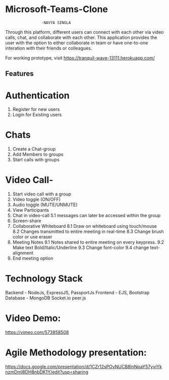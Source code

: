# Microsoft-Teams-Clone
                    -NAVYA SINGLA

Through this platform, different users can connect with each other via video calls, chat, and collaborate with each other. This application provides the user with the option to either collaborate in team or have one-to-one interation with their friends or colleagues.

For working prototype, visit https://tranquil-wave-13111.herokuapp.com/

## Features
# Authentication
1. Register for new users
2. Login for Existing users

# Chats
1. Create a Chat-group
2. Add Members to groups
3. Start calls with groups

# Video Call-
1. Start video call with a group
2. Video toggle (ON/OFF)
3. Audio toggle (MUTE/UNMUTE)
4. View Participants
5. Chat in video-call 
    5.1 messages can later be accessed within the group
7. Screen-share
8. Collaborative Whiteboard
    8.1 Draw on whiteboard using touch/mouse
    8.2 Changes transmitted to entire meeting in real-time
    8.3 Change brush color or use eraser
9. Meeting Notes
    9.1 Notes shared to entire meeting on every keypress.
    9.2 Make text Bold/Italic/Underline
    9.3 Change font-color
    9.4 change text-alignment
11. End meeting option

# Technology Stack
Backend - NodeJs, ExpressJS, PassportJs
Frontend - EJS, Bootstrap
Database - MongoDB
Socket.io
peer.js

# Video Demo:
https://vimeo.com/573858508
# Agile Methodology presentation:
https://docs.google.com/presentation/d/1CZr12sPOvNUCB8lnNpaY57yviYknzmDml8DH8nbDK1Y/edit?usp=sharing

